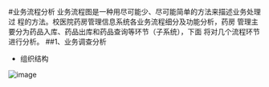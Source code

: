  #业务流程分析
  业务流程图是一种用尽可能少、尽可能简单的方法来描述业务处理过
程的方法。校医院药房管理信息系统各业务流程细分及功能分析，药房
管理主要分为药品入库、药品出库和药品查询等环节（子系统），下面
将对几个流程环节进行分析。
##1、业务调查分析
* 组织结构


![image](http://ww4.sinaimg.cn/bmiddle/d39fda55gw1exdth4jvlbj20ca09p3yw.jpg) 
